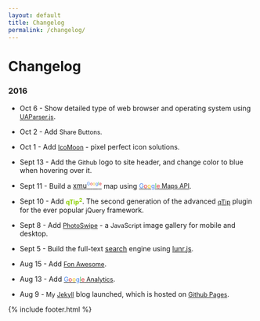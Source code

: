 ```yaml
---
layout: default
title: Changelog
permalink: /changelog/
---
```


<h1 style="margin-top: 1.25em;">Changelog</h1>

### 2016
* Oct 6 - Show detailed type of web browser and operating system using <span class="qtip2">[UAParser.js](https://github.com/faisalman/ua-parser-js)</span>.

* Oct 2 - Add <span class="qtip2">Share Buttons.</span>

* Oct 1 - Add <span class="qtip2">[IcoMoon](https://icomoon.io/)</span> - pixel perfect icon solutions.       

* Sept 13 - Add the <span class="qtip2">Github</span> logo <i class="fa fa-github" aria-hidden="true"></i> to site header, and change color to blue when hovering over it.

* Sept 11 - Build a <a href="/googlemap/">xmu<sup class="googlemap"><span style="color:#4885ed">G</span><span style="color:#db3236">o</span><span style="color:#f4c20d">o</span><span style="color:#4885ed">g</span><span style="color:#3cba54">l</span><span style="color:#db3236">e</span></sup></a> map using [<span class="qtip2"><span style="color:#4885ed">G</span><span style="color:#db3236">o</span><span style="color:#f4c20d">o</span><span style="color:#4885ed">g</span><span style="color:#3cba54">l</span><span style="color:#db3236">e</span> Maps API</span>](https://developers.google.com/maps/).

* Sept 10 - Add <strong title="Pretty powerful tooltips">qTip<sup>2</sup></strong>. The second generation of the advanced [<span class="qtip2">qTip</span>](http://qtip2.com/) plugin for the ever popular <span class="qtip2">jQuery</span> framework.

* Sept 8 - Add [<span class="qtip2">PhotoSwipe</span>](https://github.com/dimsemenov/PhotoSwipe) - a <span class="qtip2">JavaScript</span> image gallery for mobile and desktop.

* Sept 5 - Build the full-text [search](/search) engine using [<span title="A client side full-text search engine">lunr.js</span>](http://jekyll.tips/jekyll-casts/jekyll-search-using-lunr-js/).

* Aug 15 - Add [<span class="qtip2">Fon<span class="tumblr"><i class="fa fa-tumblr-square" aria-hidden="true"></i></span> Awesome</span>](http://fontawesome.io/icons/).

* Aug 13 - Add [<span class="qtip2"><span style="color:#4885ed">G</span><span style="color:#db3236">o</span><span style="color:#f4c20d">o</span><span style="color:#4885ed">g</span><span style="color:#3cba54">l</span><span style="color:#db3236">e</span> Analytics</span>](https://www.google.com/analytics/).

* Aug 9 - <span class="qtip2">My</span> [<span class="qtip2">Jekyll</span>](https://jekyllrb.com/) blog launched, which is hosted on <a href="https://pages.github.com/"><span class="qtip2">Github Pages</span></a>.


<!-- footer -->
{% include footer.html %}

<!-- CSS -->
<style>
.fa-github:hover{
	color: #268bd2;
}
/**/
.masthead-title {
	color: #505050;
}
/**/
sup.googlemap {
	font-size: 9px;
}
.qtip2{
	font-size: 90%;	
}
strong {
	font-size: 90%;
    font-weight: 700;
    color: #8BCF01;
}
.tumblr{
	font-size: 80%;		
}
</style>

